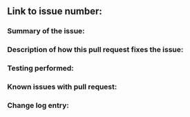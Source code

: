 <!-- 
Based on pull request template of NVDA:
https://github.com/nvaccess/nvda/wiki/Github-pull-request-template-explanation-and-examples
-->
## Link to issue number:

### Summary of the issue:

### Description of how this pull request fixes the issue:

### Testing performed:

### Known issues with pull request:

### Change log entry:
